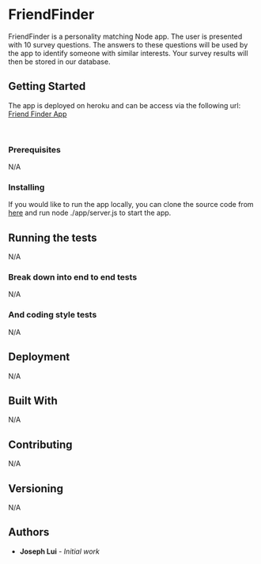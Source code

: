 # FriendFinder

FriendFinder is a personality matching Node app.  The user is presented with 10 survey questions.  The answers to these questions will be used by the app to identify someone with similar interests.  Your survey results will then be stored in our database.   

## Getting Started

The app is deployed on heroku and can be access via the following url: <br/>
<a href= "https://friend-finder-joe.herokuapp.com/"> Friend Finder App </a>

<br/>

### Prerequisites

N/A 

### Installing

If you would like to run the app locally, you can clone the source code from <a href="https://github.com/josephlui/FriendFinder">here</a> and run node ./app/server.js to start the app.

## Running the tests

N/A

### Break down into end to end tests

N/A

### And coding style tests

N/A

## Deployment

N/A

## Built With

N/A

## Contributing

N/A

## Versioning

N/A

## Authors

* **Joseph Lui** - *Initial work*